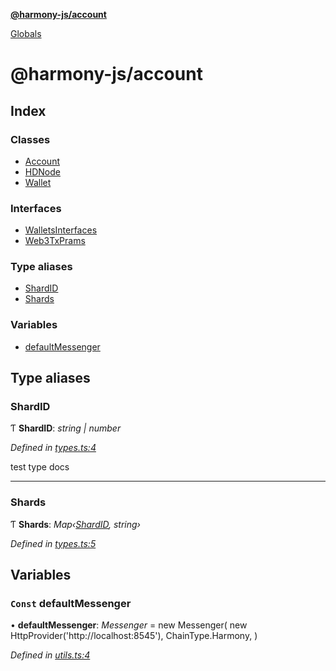 **[@harmony-js/account](README.md)**

[Globals](globals.md)

# @harmony-js/account

## Index

### Classes

* [Account](classes/account.md)
* [HDNode](classes/hdnode.md)
* [Wallet](classes/wallet.md)

### Interfaces

* [WalletsInterfaces](interfaces/walletsinterfaces.md)
* [Web3TxPrams](interfaces/web3txprams.md)

### Type aliases

* [ShardID](globals.md#shardid)
* [Shards](globals.md#shards)

### Variables

* [defaultMessenger](globals.md#const-defaultmessenger)

## Type aliases

###  ShardID

Ƭ **ShardID**: *string | number*

*Defined in [types.ts:4](https://github.com/FireStack-Lab/Harmony-sdk-core/blob/2ea7368/packages/harmony-account/src/types.ts#L4)*

test type docs

___

###  Shards

Ƭ **Shards**: *Map‹[ShardID](globals.md#shardid), string›*

*Defined in [types.ts:5](https://github.com/FireStack-Lab/Harmony-sdk-core/blob/2ea7368/packages/harmony-account/src/types.ts#L5)*

## Variables

### `Const` defaultMessenger

• **defaultMessenger**: *Messenger* =  new Messenger(
  new HttpProvider('http://localhost:8545'),
  ChainType.Harmony,
)

*Defined in [utils.ts:4](https://github.com/FireStack-Lab/Harmony-sdk-core/blob/2ea7368/packages/harmony-account/src/utils.ts#L4)*